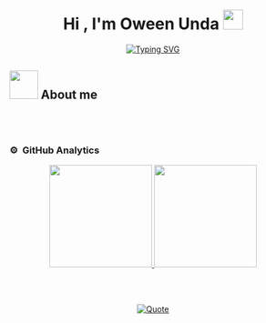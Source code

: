 
<h1 align="center"><b>Hi , I'm Oween Unda </b><img src="https://media.giphy.com/media/hvRJCLFzcasrR4ia7z/giphy.gif" width="35"></h1>


 <p align="center">
	 <a href="https://git.io/typing-svg"><img src="https://readme-typing-svg.herokuapp.com?font=Fira+Code&pause=1000&width=435&lines=Oween+unda.;I%E2%80%99m+a+software+engineer.!&font=Fira%20Code&center=true&width=380&height=50&duration=4000&pause=1000" alt="Typing SVG" /></a>
 </p>



</p>


## <picture><img src = "https://github.com/7oSkaaa/7oSkaaa/blob/main/Images/about_me.gif?raw=true" width = 50px></picture> About me


<br><br>
### ⚙️ &nbsp;GitHub Analytics

<p align="center">
<a href="https://github.com/AVS1508">
  <img height="180em" src="https://github-readme-stats-eight-theta.vercel.app/api?username=owenunda&show_icons=true&theme=algolia&include_all_commits=true&count_private=true"/>
  <img height="180em" src="https://github-readme-stats-eight-theta.vercel.app/api/top-langs/?username=owenunda&layout=compact&langs_count=8&theme=algolia"/>
</a>
</p>

<br><br>


<p align = "center">
	<a href="https://github.com/piyushsuthar/github-readme-quotes"> <img alt = "Quote" src="https://quotes-github-readme.vercel.app/api?type=horizontal&theme=dark">
</p>



